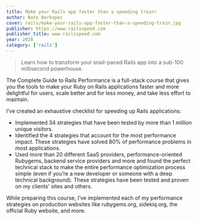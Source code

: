 ```yaml
---
title: Make your Rails app faster than a speeding train!
author: Nate Berkopec
cover: rails/make-your-rails-app-faster-than-a-speeding-train.jpg
publisher: https://www.railsspeed.com
publisher_title: www.railsspeed.com 
year: 2020
category: ['rails']
---
```


> Learn how to transform your snail-paced Rails app into a sub-100 millisecond powerhouse.


The Complete Guide to Rails Performance is a full-stack course that gives you the tools to make your Ruby on Rails applications faster and more delightful for users, scale better and for less money, and take less effort to maintain.

I’ve created an exhaustive checklist for speeding up Rails applications:

- Implemented 34 strategies that have been tested by more than 1 million unique visitors.
- Identified the 4 strategies that account for the most performance impact. These strategies have solved 80% of performance problems in most applications.
- Used more than 20 different SaaS providers, performance-oriented Rubygems, backend service providers and more and found the perfect technical stack to make the entire performance optimization process simple (even if you’re a new developer or someone with a deep technical background).
These strategies have been tested and proven on my clients' sites and others.

While preparing this course, I’ve implemented each of my performance strategies on production websites like rubygems.org, sidekiq.org, the official Ruby website, and more.
